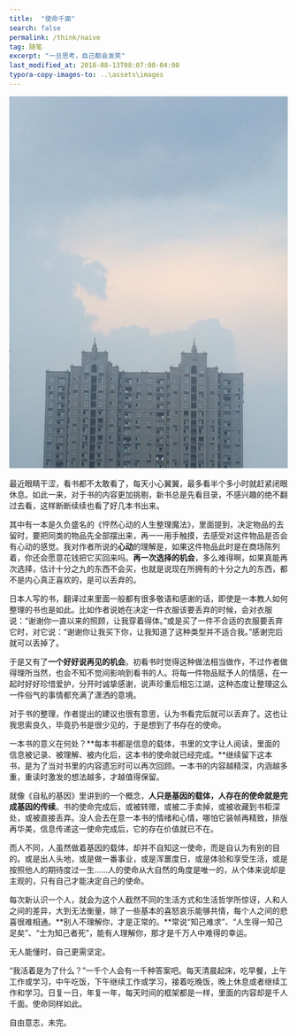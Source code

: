 ```yaml
---
title:  "使命千面"
search: false
permalink: /think/naive
tag: 随笔
excerpt: "一旦思考，自己都会发笑"
last_modified_at: 2018-08-13T08:07:00-04:00
typora-copy-images-to: ..\assets\images
---
```


![1534147500763](../assets/images/1534147500763.png)

最近眼睛干涩，看书都不太敢看了，每天小心翼翼，最多看半个多小时就赶紧闭眼休息。如此一来，对于书的内容更加挑剔，新书总是先看目录，不感兴趣的绝不翻过去看，这样断断续续也看了好几本书出来。

其中有一本是久负盛名的《怦然心动的人生整理魔法》，里面提到，决定物品的去留时，要把同类的物品先全部摆出来，再一一用手触摸，去感受对这件物品是否会有心动的感觉。我对作者所说的**心动**的理解是，如果这件物品此时是在商场陈列着，你还会愿意花钱把它买回来吗。**再一次选择的机会**，多么难得啊，如果真能再次选择，估计十分之九的东西不会买，也就是说现在所拥有的十分之九的东西，都不是内心真正喜欢的，是可以丢弃的。

日本人写的书，翻译过来里面一般都有很多敬语和感谢的话，即使是一本教人如何整理的书也是如此。比如作者说她在决定一件衣服该要丢弃的时候，会对衣服说：“谢谢你一直以来的照顾，让我穿着得体。”或是买了一件不合适的衣服要丢弃它时，对它说：“谢谢你让我买下你，让我知道了这种类型并不适合我。”感谢完后就可以丢掉了。

于是又有了**一个好好说再见的机会**。初看书时觉得这种做法相当做作，不过作者做得理所当然，也会不知不觉间影响到看书的人。将每一件物品赋予人的情感，在一起时好好珍惜爱护，分开时诚挚感谢，说声珍重后相忘江湖，这种态度让整理这么一件俗气的事情都充满了潇洒的意境。

对于书的整理，作者提出的建议也很有意思，认为书看完后就可以丢弃了。这也让我思索良久，毕竟扔书是很少见的，于是想到了书存在的使命。

一本书的意义在何处？**每本书都是信息的载体，书里的文字让人阅读，里面的信息被记录、被理解、被内化后，这本书的使命就已经完成。**继续留下这本书，是为了当对书里的内容遗忘时可以再次回顾。一本书的内容越精深，内涵越多重，重读时激发的想法越多，才越值得保留。

就像《自私的基因》里讲到的一个概念，**人只是基因的载体，人存在的使命就是完成基因的传续**。书的使命完成后，或被转赠，或被二手卖掉，或被收藏到书柜深处，或被直接丢弃。没人会去在意一本书的情绪和心情，哪怕它装帧再精致，排版再华美，信息传递这一使命完成后，它的存在价值就已不在。

而人不同，人虽然做着基因的载体，却并不自知这一使命，而是自认为有别的目的。或是出人头地，或是做一番事业，或是浑噩度日，或是体验和享受生活，或是按照他人的期待度过一生……人的使命从大自然的角度是唯一的，从个体来说却是主观的，只有自己才能决定自己的使命。

每次新认识一个人，就会为这个人截然不同的生活方式和生活哲学所惊讶，人和人之间的差异，大到无法衡量，除了一些基本的喜怒哀乐能够共情，每个人之间的悲喜很难相通。**别人不理解你，才是正常的。**常说“知己难求”、“人生得一知己足矣”、“士为知己者死”，能有人理解你，那才是千万人中难得的幸运。

无人能懂时，自己更需坚定。

“我活着是为了什么？”一千个人会有一千种答案吧。每天清晨起床，吃早餐，上午工作或学习，中午吃饭，下午继续工作或学习，接着吃晚饭，晚上休息或者继续工作和学习。日复一日，年复一年，每天时间的框架都是一样，里面的内容却是千人千面。使命同样如此。

自由意志，未完。



